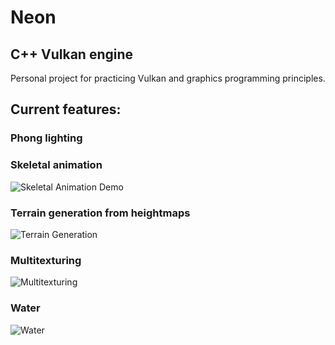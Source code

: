 # Neon
## C++ Vulkan engine

Personal project for practicing Vulkan and graphics programming principles.

## Current features:
### Phong lighting<br/>

### Skeletal animation<br/>
![Skeletal Animation Demo](resources/skeletalAnimation.gif)<br/>

### Terrain generation from heightmaps<br/>
![Terrain Generation](resources/terrainGeneration.png)<br/>

### Multitexturing<br/>
![Multitexturing](resources/multiTexturing.png)<br/>

### Water<br/>
![Water](resources/water.gif)<br/>
